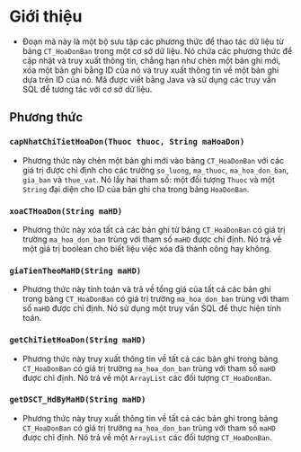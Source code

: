 # Giới thiệu

- Đoạn mã này là một bộ sưu tập các phương thức để thao tác dữ liệu từ bảng `CT_HoaDonBan` trong một cơ sở dữ liệu. Nó chứa các phương thức để cập nhật và truy xuất thông tin, chẳng hạn như chèn một bản ghi mới, xóa một bản ghi bằng ID của nó và truy xuất thông tin về một bản ghi dựa trên ID của nó. Mã được viết bằng Java và sử dụng các truy vấn SQL để tương tác với cơ sở dữ liệu.

## Phương thức

### `capNhatChiTietHoaDon(Thuoc thuoc, String maHoaDon)`

- Phương thức này chèn một bản ghi mới vào bảng `CT_HoaDonBan` với các giá trị được chỉ định cho các trường `so_luong`, `ma_thuoc`, `ma_hoa_don_ban`, `gia_ban` và `thue_vat`. Nó lấy hai tham số: một đối tượng `Thuoc` và một `String` đại diện cho ID của bản ghi cha trong bảng `HoaDonBan`.

### `xoaCTHoaDon(String maHD)`

- Phương thức này xóa tất cả các bản ghi từ bảng `CT_HoaDonBan` có giá trị trường `ma_hoa_don_ban` trùng với tham số `maHD` được chỉ định. Nó trả về một giá trị boolean cho biết liệu việc xóa đã thành công hay không.

### `giaTienTheoMaHD(String maHD)`

- Phương thức này tính toán và trả về tổng giá của tất cả các bản ghi trong bảng `CT_HoaDonBan` có giá trị trường `ma_hoa_don_ban` trùng với tham số `maHD` được chỉ định. Nó sử dụng một truy vấn SQL để thực hiện tính toán.

### `getChiTietHoaDon(String maHD)`

- Phương thức này truy xuất thông tin về tất cả các bản ghi trong bảng `CT_HoaDonBan` có giá trị trường `ma_hoa_don_ban` trùng với tham số `maHD` được chỉ định. Nó trả về một `ArrayList` các đối tượng `CT_HoaDonBan`.

### `getDSCT_HdByMaHD(String maHD)`

- Phương thức này truy xuất thông tin về tất cả các bản ghi trong bảng `CT_HoaDonBan` có giá trị trường `ma_hoa_don_ban` trùng với tham số `maHD` được chỉ định. Nó trả về một `ArrayList` các đối tượng `CT_HoaDonBan`.
